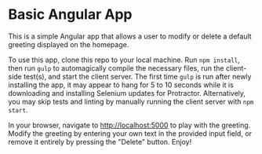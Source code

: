 # Basic Angular App
This is a simple Angular app that allows a user to modify or delete a default greeting displayed on the homepage.

To use this app, clone this repo to your local machine. Run `npm install`, then run `gulp` to automagically compile the necessary files, run the client-side test(s), and start the client server. The first time `gulp` is run after newly installing the app, it may appear to hang for 5 to 10 seconds while it is downloading and installing Selenium updates for Protractor. Alternatively, you may skip tests and linting by manually running the client server with `npm start`.

In your browser, navigate to <http://localhost:5000> to play with the greeting. Modify the greeting by entering your own text in the provided input field, or remove it entirely by pressing the "Delete" button. Enjoy!
